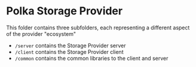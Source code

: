 # Polka Storage Provider

This folder contains three subfolders, each representing a different aspect of the provider "ecosystem"

* `/server` contains the Storage Provider server
* `/client` contains the Storage Provider client
* `/common` contains the common libraries to the client and server
